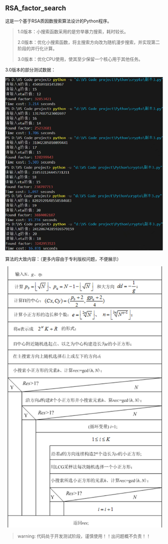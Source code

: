 ## RSA_factor_search

这是一个基于RSA质因数搜索算法设计的Python程序。

> 1.0版本：小搜索函数采用的是穷举暴力搜索，耗时较长。
>
> 2.0版本：优化小搜索函数，将主搜索方向改为随机漫步搜索，并实现第二阶段的并行化计算。
>
> 3.0版本：优化CPU使用，使其至少保留一个核心用于其他任务。

3.0版本的部分测试数据：

![](/img/1.jpg)

算法的大致内容：（更多内容由于专利版权问题，不便展示）

![](/img/2.png)

> warning: 代码处于开发测试阶段，谨慎使用！！出问题概不负责！！
